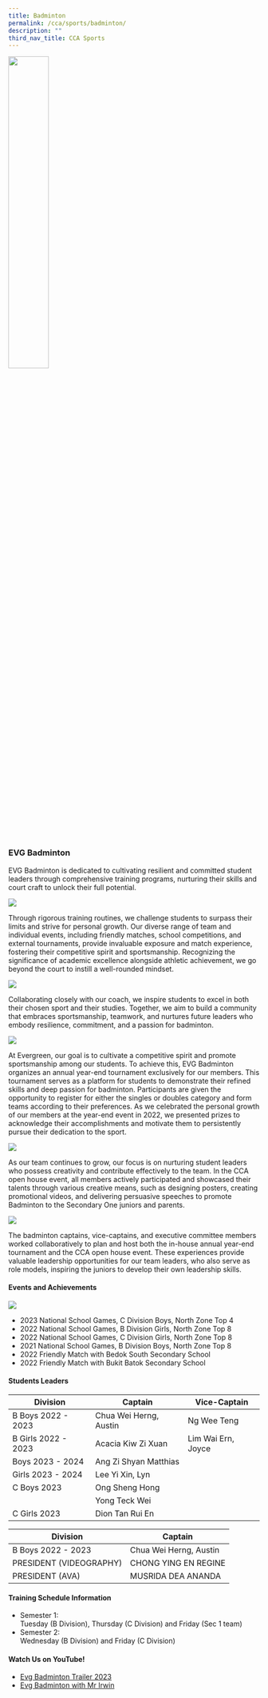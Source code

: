 ```yaml
---
title: Badminton
permalink: /cca/sports/badminton/
description: ""
third_nav_title: CCA Sports
---
```

<img src="/images/badmin1.jpg" style="width: 40%;">

### EVG Badminton
	
EVG Badminton is dedicated to cultivating resilient and committed student leaders through comprehensive training programs, nurturing their skills and court craft to unlock their full potential.
	
![](/images/Co%20Curricular%20@%20EVG/Sports%20CCA/Badminton/_2%20evg%20badminton%20sec%204%20leaders_.jpg)
	
Through rigorous training routines, we challenge students to surpass their limits and strive for personal growth. Our diverse range of team and individual events, including friendly matches, school competitions, and external tournaments, provide invaluable exposure and match experience, fostering their competitive spirit and sportsmanship. Recognizing the significance of academic excellence alongside athletic achievement, we go beyond the court to instill a well-rounded mindset. 

![](/images/Co%20Curricular%20@%20EVG/Sports%20CCA/Badminton/_4%20evg%20badminton%20b%20girls%202023_.jpg)

Collaborating closely with our coach, we inspire students to excel in both their chosen sport and their studies. Together, we aim to build a community that embraces sportsmanship, teamwork, and nurtures future leaders who embody resilience, commitment, and a passion for badminton.

![](/images/Co%20Curricular%20@%20EVG/Sports%20CCA/Badminton/_5%20evg%20badminton%20c%20girls%202023_.jpg)

At Evergreen, our goal is to cultivate a competitive spirit and promote sportsmanship among our students. To achieve this, EVG Badminton organizes an annual year-end tournament exclusively for our members. This tournament serves as a platform for students to demonstrate their refined skills and deep passion for badminton. Participants are given the opportunity to register for either the singles or doubles category and form teams according to their preferences. As we celebrated the personal growth of our members at the year-end event in 2022, we presented prizes to acknowledge their accomplishments and motivate them to persistently pursue their dedication to the sport.

![](/images/Co%20Curricular%20@%20EVG/Sports%20CCA/Badminton/_6%20evg%20badminton%20b%20boys%202023_.jpg)

As our team continues to grow, our focus is on nurturing student leaders who possess creativity and contribute effectively to the team. In the CCA open house event, all members actively participated and showcased their talents through various creative means, such as designing posters, creating promotional videos, and delivering persuasive speeches to promote Badminton to the Secondary One juniors and parents. 

![](/images/Co%20Curricular%20@%20EVG/Sports%20CCA/Badminton/evg%20c%20boys%202023%20round%202.jpg)

The badminton captains, vice-captains, and executive committee members worked collaboratively to plan and host both the in-house annual year-end tournament and the CCA open house event. These experiences provide valuable leadership 
opportunities for our team leaders, who also serve as role models, inspiring the juniors to develop their own leadership skills.<p></p>

#### Events and Achievements

![](/images/Co%20Curricular%20@%20EVG/Sports%20CCA/Badminton/10%20evg%20c%20boys%20top%204.JPG)

* 2023 National School Games, C Division Boys, North Zone Top 4
* 2022 National School Games, B Division Girls, North Zone Top 8
* 2022 National School Games, C Division Girls, North Zone Top 8
* 2021 National School Games, B Division Boys, North Zone Top 8
* 2022 Friendly Match with Bedok South Secondary School
* 2022 Friendly Match with Bukit Batok Secondary School

#### Students Leaders
| Division | Captain | Vice-Captain |
|--------|--------|--------|
| B Boys 2022 - 2023 | Chua Wei Herng, Austin | Ng Wee Teng |
| B Girls 2022 - 2023 | Acacia Kiw Zi Xuan | Lim Wai Ern, Joyce |
| Boys 2023 - 2024 | Ang Zi Shyan Matthias |      |
| Girls 2023 - 2024 | Lee Yi Xin, Lyn |      |
| C Boys 2023 | Ong Sheng Hong |      |
|      | Yong Teck Wei |      |
| C Girls 2023 | Dion Tan Rui En |      |

| Division | Captain                                  |
|---------------------------------|-------------------------------------------------------|
| B Boys 2022 - 2023 | Chua Wei Herng, Austin                                           |
| PRESIDENT (VIDEOGRAPHY) | CHONG YING EN REGINE                                          |
| PRESIDENT (AVA) | MUSRIDA DEA ANANDA                                          |

#### Training Schedule Information
* Semester 1:   
Tuesday (B Division), Thursday (C Division) and Friday (Sec 1 team)
* Semester 2:   
Wednesday (B Division) and Friday (C Division)

#### Watch Us on YouTube!
* [Evg Badminton Trailer 2023](https://youtu.be/AQcVPfu9hC8)
* [Evg Badminton with Mr Irwin](https://youtu.be/FxXNLFBCF-Q)